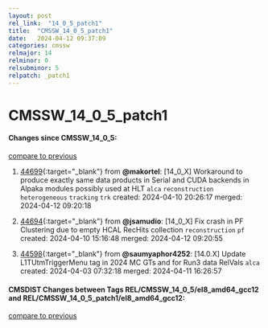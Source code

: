 ```yaml
---
layout: post
rel_link:  "14_0_5_patch1"
title:  "CMSSW_14_0_5_patch1"
date:   2024-04-12 09:37:09
categories: cmssw
relmajor: 14
relminor: 0
relsubminor: 5
relpatch: _patch1
---
```


# CMSSW_14_0_5_patch1
#### Changes since CMSSW_14_0_5:
[compare to previous](https://github.com/cms-sw/cmssw/compare/CMSSW_14_0_5...CMSSW_14_0_5_patch1)



1. [44699](http://github.com/cms-sw/cmssw/pull/44699){:target="_blank"}  from **@makortel**: [14_0_X] Workaround to produce exactly same data products in Serial and CUDA backends in Alpaka modules possibly used at HLT `alca` `reconstruction` `heterogeneous` `tracking` `trk` created: 2024-04-10 20:26:17 merged: 2024-04-12 09:20:18

2. [44694](http://github.com/cms-sw/cmssw/pull/44694){:target="_blank"}  from **@jsamudio**: [14_0_X] Fix crash in PF Clustering due to empty HCAL RecHits collection `reconstruction` `pf` created: 2024-04-10 15:16:48 merged: 2024-04-12 09:20:55

3. [44598](http://github.com/cms-sw/cmssw/pull/44598){:target="_blank"}  from **@saumyaphor4252**: [14.0.X] Update L1TUtmTriggerMenu tag in 2024 MC GTs and for Run3 data RelVals `alca` created: 2024-04-03 07:32:18 merged: 2024-04-11 16:26:57

#### CMSDIST Changes between Tags REL/CMSSW_14_0_5/el8_amd64_gcc12 and REL/CMSSW_14_0_5_patch1/el8_amd64_gcc12:
[compare to previous](https://github.com/cms-sw/cmsdist/compare/REL/CMSSW_14_0_5/el8_amd64_gcc12...REL/CMSSW_14_0_5_patch1/el8_amd64_gcc12)



